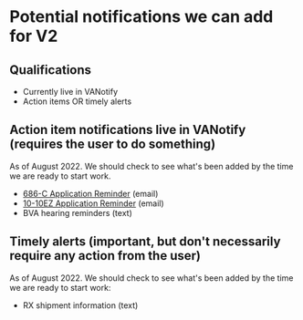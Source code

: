 # Potential notifications we can add for V2

## Qualifications

- Currently live in VANotify
- Action items OR timely alerts

## Action item notifications live in VANotify (requires the user to do something)

As of August 2022. We should check to see what's been added by the time we are ready to start work.

- [686-C Application Reminder](https://notifications.va.gov/services/5bda137e-689e-4532-b3d2-2c81c0324331/templates/eddc481e-e53a-4ef8-a71f-30c1b9799dfc) (email)
- [10-10EZ Application Reminder](https://notifications.va.gov/services/5bda137e-689e-4532-b3d2-2c81c0324331/templates/785c5bd6-b6e8-4497-88b4-9de1984a6885) (email)
- BVA hearing reminders (text)

## Timely alerts (important, but don't necessarily require any action from the user)

As of August 2022. We should check to see what's been added by the time we are ready to start work:

- RX shipment information (text)
